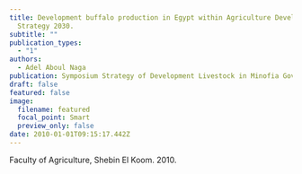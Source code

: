 ```yaml
---
title: Development buffalo production in Egypt within Agriculture Development
  Strategy 2030.
subtitle: ""
publication_types:
  - "1"
authors:
  - Adel Aboul Naga
publication: Symposium Strategy of Development Livestock in Minofia Government
draft: false
featured: false
image:
  filename: featured
  focal_point: Smart
  preview_only: false
date: 2010-01-01T09:15:17.442Z
---
```

<!--StartFragment-->

Faculty of Agriculture, Shebin El Koom. 2010.

<!--EndFragment-->
